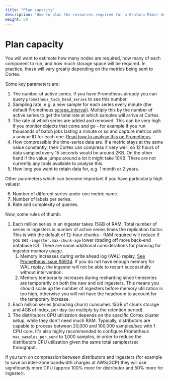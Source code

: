 ```yaml
---
title: "Plan capacity"
description: "How to plan the resources required for a Grafana Mimir deployment."
weight: 50
---
```


# Plan capacity

You will want to estimate how many nodes are required, how many of
each component to run, and how much storage space will be required.
In practice, these will vary greatly depending on the metrics being
sent to Cortex.

Some key parameters are:

1.  The number of active series. If you have Prometheus already you
    can query `prometheus_tsdb_head_series` to see this number.
2.  Sampling rate, e.g. a new sample for each series every minute
    (the default Prometheus [scrape_interval](https://prometheus.io/docs/prometheus/latest/configuration/configuration/)).
    Multiply this by the number of active series to get the
    total rate at which samples will arrive at Cortex.
3.  The rate at which series are added and removed. This can be very
    high if you monitor objects that come and go - for example if you run
    thousands of batch jobs lasting a minute or so and capture metrics
    with a unique ID for each one. [Read how to analyse this on
    Prometheus](https://www.robustperception.io/using-tsdb-analyze-to-investigate-churn-and-cardinality).
4.  How compressible the time-series data are. If a metric stays at
    the same value constantly, then Cortex can compress it very well, so
    12 hours of data sampled every 15 seconds would be around 2KB. On
    the other hand if the value jumps around a lot it might take 10KB.
    There are not currently any tools available to analyse this.
5.  How long you want to retain data for, e.g. 1 month or 2 years.

Other parameters which can become important if you have particularly
high values:

6.  Number of different series under one metric name.
7.  Number of labels per series.
8.  Rate and complexity of queries.

Now, some rules of thumb:

1.  Each million series in an ingester takes 15GB of RAM. Total number
    of series in ingesters is number of active series times the
    replication factor. This is with the default of 12-hour chunks - RAM
    required will reduce if you set `-ingester.max-chunk-age` lower
    (trading off more back-end database IO).
    There are some additional considerations for planning for ingester memory usage.
    1. Memory increases during write ahead log (WAL) replay, [See Prometheus issue #6934](https://github.com/prometheus/prometheus/issues/6934#issuecomment-726039115). If you do not have enough memory for WAL replay, the ingester will not be able to restart successfully without intervention.
    2. Memory temporarily increases during resharding since timeseries are temporarily on both the new and old ingesters. This means you should scale up the number of ingesters before memory utilization is too high, otherwise you will not have the headroom to account for the temporary increase.
2.  Each million series (including churn) consumes 15GB of chunk
    storage and 4GB of index, per day (so multiply by the retention
    period).
3.  The distributors CPU utilization depends on the specific Cortex cluster
    setup, while they don't need much RAM. Typically, distributors are capable
    to process between 20,000 and 100,000 samples/sec with 1 CPU core. It's also
    highly recommended to configure Prometheus `max_samples_per_send` to 1,000
    samples, in order to reduce the distributors CPU utilization given the same
    total samples/sec throughput.

If you turn on compression between distributors and ingesters (for
example to save on inter-zone bandwidth charges at AWS/GCP) they will use
significantly more CPU (approx 100% more for distributor and 50% more
for ingester).
